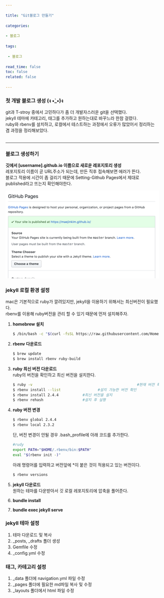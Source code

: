 ```yaml
---

title: "Git블로그 만들기"

categories:

- 블로그

tags: 

 - 블로그

read_time: false
toc: false
related: false

---
```


### 첫 개발 블로그 생성 (ง •̀_•́)ง

git과 T-stroy 중에서 고민하다가 좀 더 개발자스러운 git을 선택했다.<br>
jekyll 테마에 카테고리, 태그를 추가하고 원하는대로 바꾸느라 한참 걸렸다. <br>
ruby와 rbenv를 설치하고, 로컬에서 테스트하는 과정에서 오류가 많았어서 정리하는 겸 과정을 정리해보았다.<br><Br>

---



### 블로그 생성하기

**깃에서 [username].github.io 이름으로 새로운 레포지토리 생성**<br>레포지토리 이름이 곧 URL주소가 되는데, 만든 직후 접속해보면 에러가 뜬다.<br>블로그 적용에 시간이 좀 걸리기 때문에 Setting-Github Pages에서 제대로 published라고 뜨는지 확인해야한다.

![Setting-Github Pages](/assets/images/blog1.png)

### jekyll 로컬 환경 설정

mac은 기본적으로 ruby가 깔려있지만, jekyll을 이용하기 위해서는 최신버전이 필요했다.<br>rbenv를 이용해 ruby버전을 관리 할 수 있기 때문에 먼저 설치해주자.

1. **homebrew 설치**

   ```bash
   $ /bin/bash -c "$(curl -fsSL https://raw.githubusercontent.com/Homebrew/install/master/install.sh)"
   ```

2. **rbenv 다운로드**

   ```bash
   $ brew update
   $ brew install rbenv ruby-build
   ```

3. **ruby 최신 버전 다운로드** <br>ruby의 버전을 확인하고 최신 버전을 설치한다.

   ```bash
   $ ruby -v												#현재 버전 확인
   $ rbenv install --list 				  #설치 가능한 버전 확인
   $ rbenv install 2.4.4           #최신 버전을 설치
   $ rbenv rehash                  #설치 후 실행
   ```

4. **ruby 버전 변경**

   ```bash
   $ rbenv global 2.4.4
   $ rbenv local 2.3.2 
   ```

   단, 버전 변경이 안될 경우 .bash_profile에 아래 코드를 추가한다.

   ```bash
   #rudy
   export PATH="$HOME/.rbenv/bin:$PATH"
   eval "$(rbenv init -)"
   ```

   아래 명령어를 입력하고 버전앞에 *이 붙은 것이 적용되고 있는 버전이다.

   ```bash
   $ rbenv versions
   ```

   

5. **jekyll 다운로드**<br>원하는 테마를 다운받아서 깃 로컬 레포지토리에 압축을 풀어준다.

   

6. **bundle install**

7. **bundle exec jekyll serve**

   

### jekyll 테마 설정

1. 테마 다운로드 및 복사
2. _posts, _drafts 폴더 생성
3. Gemfile 수정
4. _config.yml 수정




### 태그, 카테고리 설정

1. _data 폴더에 navigation.yml 파일 수정
2. _pages 폴더에 필요한 md파일 복사 및 수정
3. _layouts 폴더에서 html 파일 수정

